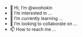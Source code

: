 - 👋 Hi, I’m @woohokin
- 👀 I’m interested in ...
- 🌱 I’m currently learning ...
- 💞️ I’m looking to collaborate on ...
- 📫 How to reach me ...

<!---
woohokin/woohokin is a ✨ special ✨ repository because its `README.md` (this file) appears on your GitHub profile.
You can click the Preview link to take a look at your changes.
--->

